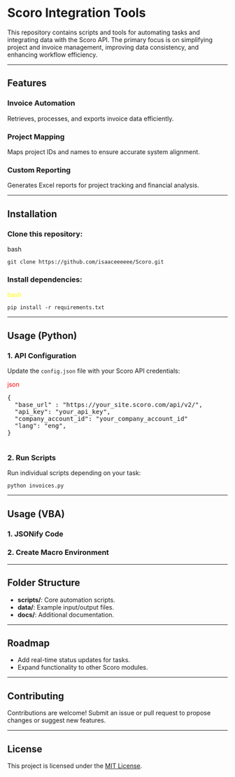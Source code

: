 <h1><b>Scoro Integration Tools</b></h1>
<p>This repository contains scripts and tools for automating tasks and integrating data with the Scoro API. The primary focus is on simplifying project and invoice management, improving data consistency, and enhancing workflow efficiency.</p>
<hr>
<h2><b>Features</b></h2>
<h3><b>Invoice Automation</b></h3>
<p>Retrieves, processes, and exports invoice data efficiently.</p>
<h3><b>Project Mapping</b></h3>
<p>Maps project IDs and names to ensure accurate system alignment.</p>
<h3><b>Custom Reporting</b></h3>
<p>Generates Excel reports for project tracking and financial analysis.</p>
<hr>
<h2><b>Installation</b></h2>
<h3><b>Clone this repository:</b></h3>
<p>bash</p>
<pre>
<code>git clone https://github.com/isaaceeeeee/Scoro.git</code>
</pre>
<h3><b>Install dependencies:</b></h3>
<p style="color: yellow;">bash</p>
<pre>
<code>pip install -r requirements.txt</code>
</pre>
<hr>
<h2><b>Usage (Python)</b></h2>
<h3><b>1. API Configuration</b></h3>
<p>Update the <code>config.json</code> file with your Scoro API credentials:</p>
<p style="color: red;">json</p>
<pre>
{
  "base_url" : "https://your_site.scoro.com/api/v2/",
  "api_key": "your_api_key",
  "company_account_id": "your_company_account_id"
  "lang": "eng",
}
</code>
</pre>
<h3><b>2. Run Scripts</b></h3>
<p>Run individual scripts depending on your task:</p>
<pre>
<code>python invoices.py</code>
</pre>
<hr>
<h2><b>Usage (VBA)</b></h2>
<h3><b>1. JSONify Code</b></h3>
<h3><b>2. Create Macro Environment</b></h3>
<hr>
<h2><b>Folder Structure</b></h2>
<ul>
<li><b>scripts/</b>: Core automation scripts.</li>
<li><b>data/</b>: Example input/output files.</li>
<li><b>docs/</b>: Additional documentation.</li>
</ul>
<hr>
<h2><b>Roadmap</b></h2>
<ul>
<li>Add real-time status updates for tasks.</li>
<li>Expand functionality to other Scoro modules.</li>
</ul>
<hr>
<h2><b>Contributing</b></h2>
<p>Contributions are welcome! Submit an issue or pull request to propose changes or suggest new features.</p>
<hr>
<h2><b>License</b></h2>
<p>This project is licensed under the <a href="LICENSE">MIT License</a>.</p>
